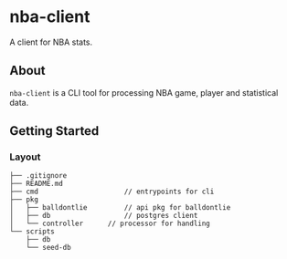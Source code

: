 # nba-client
A client for NBA stats.

## About
`nba-client` is a CLI tool for processing NBA game, player and statistical data.

## Getting Started

### Layout
```
├── .gitignore
├── README.md
├── cmd                     // entrypoints for cli
├── pkg
│   ├── balldontlie         // api pkg for balldontlie
│   ├── db                  // postgres client
│   └── controller      // processor for handling 
└── scripts
    ├── db
    └── seed-db
```